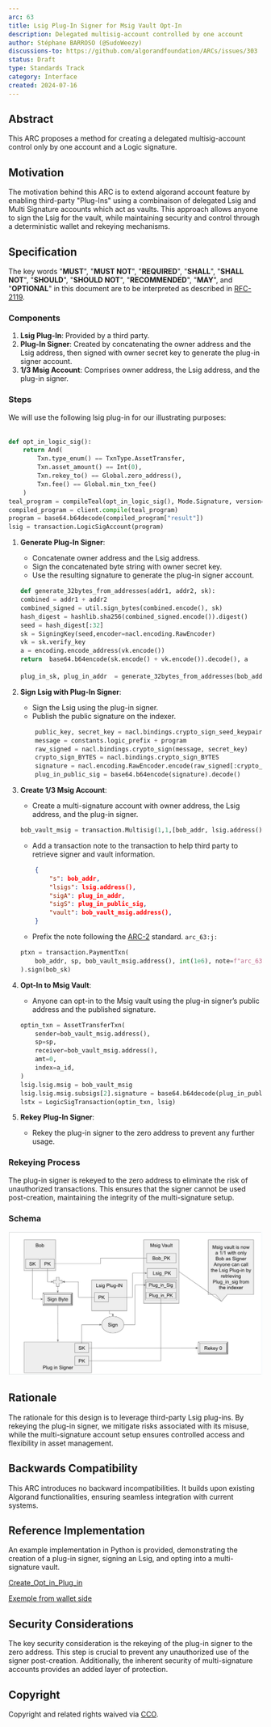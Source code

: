 ```yaml
---
arc: 63
title: Lsig Plug-In Signer for Msig Vault Opt-In
description: Delegated multisig-account controlled by one account
author: Stéphane BARROSO (@SudoWeezy)
discussions-to: https://github.com/algorandfoundation/ARCs/issues/303
status: Draft
type: Standards Track
category: Interface
created: 2024-07-16
---
```


## Abstract

This ARC proposes a method for creating a delegated multisig-account control only by one account and a Logic signature.

## Motivation

The motivation behind this ARC is to extend algorand account feature by enabling third-party "Plug-Ins" using a combinaison of delegated Lsig and Multi Signature accounts which act as vaults. This approach allows anyone to sign the Lsig for the vault, while maintaining security and control through a deterministic wallet and rekeying mechanisms.

## Specification

The key words "**MUST**", "**MUST NOT**", "**REQUIRED**", "**SHALL**", "**SHALL NOT**", "**SHOULD**", "**SHOULD NOT**", "**RECOMMENDED**", "**MAY**", and "**OPTIONAL**" in this document are to be interpreted as described in <a href="https://www.ietf.org/rfc/rfc2119.txt">RFC-2119</a>.

### Components

1. **Lsig Plug-In**: Provided by a third party.
2. **Plug-In Signer**: Created by concatenating the owner address and the Lsig address, then signed with owner secret key to generate the plug-in signer account.
3. **1/3 Msig Account**: Comprises owner address, the Lsig address, and the plug-in signer.

### Steps

We will use the following lsig plug-in for our illustrating purposes:

```python

def opt_in_logic_sig():
    return And(
        Txn.type_enum() == TxnType.AssetTransfer,
        Txn.asset_amount() == Int(0),
        Txn.rekey_to() == Global.zero_address(),
        Txn.fee() == Global.min_txn_fee()
    )
teal_program = compileTeal(opt_in_logic_sig(), Mode.Signature, version=10)
compiled_program = client.compile(teal_program)
program = base64.b64decode(compiled_program["result"])
lsig = transaction.LogicSigAccount(program)

```

1. **Generate Plug-In Signer**:
    - Concatenate owner address and the Lsig address.
    - Sign the concatenated byte string with owner secret key.
    - Use the resulting signature to generate the plug-in signer account.

    ```python
    def generate_32bytes_from_addresses(addr1, addr2, sk):
    combined = addr1 + addr2
    combined_signed = util.sign_bytes(combined.encode(), sk)
    hash_digest = hashlib.sha256(combined_signed.encode()).digest()
    seed = hash_digest[:32]
    sk = SigningKey(seed,encoder=nacl.encoding.RawEncoder)
    vk = sk.verify_key
    a = encoding.encode_address(vk.encode())
    return  base64.b64encode(sk.encode() + vk.encode()).decode(), a

    plug_in_sk, plug_in_addr  = generate_32bytes_from_addresses(bob_addr, lsig.address(), bob_sk)
    ```

2. **Sign Lsig with Plug-In Signer**:
    - Sign the Lsig using the plug-in signer.
    - Publish the public signature on the indexer.

    ```python
        public_key, secret_key = nacl.bindings.crypto_sign_seed_keypair(base64.b64decode(plug_in_sk)[: constants.key_len_bytes])
        message = constants.logic_prefix + program
        raw_signed = nacl.bindings.crypto_sign(message, secret_key)
        crypto_sign_BYTES = nacl.bindings.crypto_sign_BYTES
        signature = nacl.encoding.RawEncoder.encode(raw_signed[:crypto_sign_BYTES])
        plug_in_public_sig = base64.b64encode(signature).decode()
    ```

3. **Create 1/3 Msig Account**:
    - Create a multi-signature account with owner address, the Lsig address, and the plug-in signer.

    ```python
    bob_vault_msig = transaction.Multisig(1,1,[bob_addr, lsig.address(), plug_in_addr])
    ```

    - Add a transaction note to the transaction to help third party to retrieve signer and vault information.

    ```json
        {
            "s": bob_addr,
            "lsigs": lsig.address(),
            "sigA": plug_in_addr,
            "sigS": plug_in_public_sig,
            "vault": bob_vault_msig.address(),
        }
    ```

    - Prefix the note following the [ARC-2](./arc-0002.md) standard. `arc_63:j:`

    ```python
    ptxn = transaction.PaymentTxn(
        bob_addr, sp, bob_vault_msig.address(), int(1e6), note=f"arc_63:j:{note_field}"
    ).sign(bob_sk)
    ```

4. **Opt-In to Msig Vault**:
    - Anyone can opt-in to the Msig vault using the plug-in signer’s public address and the published signature.

    ```python
    optin_txn = AssetTransferTxn(
        sender=bob_vault_msig.address(),
        sp=sp,
        receiver=bob_vault_msig.address(),
        amt=0,
        index=a_id,
    )
    lsig.lsig.msig = bob_vault_msig
    lsig.lsig.msig.subsigs[2].signature = base64.b64decode(plug_in_public_sig) # signature from plug_in_public
    lstx = LogicSigTransaction(optin_txn, lsig)
    ```

5. **Rekey Plug-In Signer**:
    - Rekey the plug-in signer to the zero address to prevent any further usage.

### Rekeying Process

The plug-in signer is rekeyed to the zero address to eliminate the risk of unauthorized transactions. This ensures that the signer cannot be used post-creation, maintaining the integrity of the multi-signature setup.

### Schema

![ARC Status Diagram](../assets/arc-0063/image.png)

## Rationale

The rationale for this design is to leverage third-party Lsig plug-ins. By rekeying the plug-in signer, we mitigate risks associated with its misuse, while the multi-signature account setup ensures controlled access and flexibility in asset management.

## Backwards Compatibility

This ARC introduces no backward incompatibilities. It builds upon existing Algorand functionalities, ensuring seamless integration with current systems.

## Reference Implementation

An example implementation in Python is provided, demonstrating the creation of a plug-in signer, signing an Lsig, and opting into a multi-signature vault.

[Create_Opt_in_Plug_in](../assets/arc-0063/create_plugin.py)

[Exemple from wallet side](../assets/arc-0063/wallet_view.py)

## Security Considerations

The key security consideration is the rekeying of the plug-in signer to the zero address. This step is crucial to prevent any unauthorized use of the signer post-creation. Additionally, the inherent security of multi-signature accounts provides an added layer of protection.

## Copyright

Copyright and related rights waived via <a href="https://creativecommons.org/publicdomain/zero/1.0/">CCO</a>.

